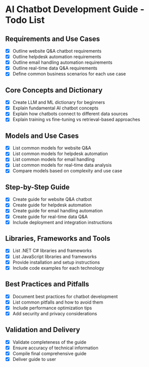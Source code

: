 # AI Chatbot Development Guide - Todo List

## Requirements and Use Cases
- [x] Outline website Q&A chatbot requirements
- [x] Outline helpdesk automation requirements
- [x] Outline email handling automation requirements
- [x] Outline real-time data Q&A requirements
- [x] Define common business scenarios for each use case

## Core Concepts and Dictionary
- [x] Create LLM and ML dictionary for beginners
- [x] Explain fundamental AI chatbot concepts
- [x] Explain how chatbots connect to different data sources
- [x] Explain training vs fine-tuning vs retrieval-based approaches

## Models and Use Cases
- [x] List common models for website Q&A
- [x] List common models for helpdesk automation
- [x] List common models for email handling
- [x] List common models for real-time data analysis
- [x] Compare models based on complexity and use case

## Step-by-Step Guide
- [x] Create guide for website Q&A chatbot
- [x] Create guide for helpdesk automation
- [x] Create guide for email handling automation
- [x] Create guide for real-time data Q&A
- [x] Include deployment and integration instructions

## Libraries, Frameworks and Tools
- [x] List .NET C# libraries and frameworks
- [x] List JavaScript libraries and frameworks
- [x] Provide installation and setup instructions
- [x] Include code examples for each technology

## Best Practices and Pitfalls
- [x] Document best practices for chatbot development
- [x] List common pitfalls and how to avoid them
- [x] Include performance optimization tips
- [x] Add security and privacy considerations

## Validation and Delivery
- [x] Validate completeness of the guide
- [x] Ensure accuracy of technical information
- [x] Compile final comprehensive guide
- [x] Deliver guide to user
